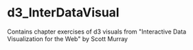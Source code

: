# d3_InterDataVisual
Contains chapter exercises of d3 visuals from "Interactive Data Visualization for the Web" by Scott Murray
